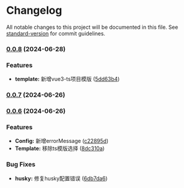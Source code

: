 # Changelog

All notable changes to this project will be documented in this file. See [standard-version](https://github.com/conventional-changelog/standard-version) for commit guidelines.

### [0.0.8](https://github.com/guizimo/said-cli/compare/v0.0.7...v0.0.8) (2024-06-28)


### Features

* **template:** 新增vue3-ts项目模版 ([5dd63b4](https://github.com/guizimo/said-cli/commit/5dd63b467257a518dabd4c7b174af013a0b9e3e4))

### [0.0.7](https://github.com/guizimo/said-cli/compare/v0.0.6...v0.0.7) (2024-06-26)

### [0.0.6](https://github.com/guizimo/said-cli/compare/v0.0.5...v0.0.6) (2024-06-26)


### Features

* **Config:** 新增errorMessage ([c22895d](https://github.com/guizimo/said-cli/commit/c22895d0c5302109d0ee39a1bd0b74f8707fb87a))
* **Template:** 移除ts模版选择 ([8dc310a](https://github.com/guizimo/said-cli/commit/8dc310a06a2d753acad0b505d70a8d82887fcbe9))


### Bug Fixes

* **husky:** 修复husky配置错误 ([6db7da6](https://github.com/guizimo/said-cli/commit/6db7da6d2863af7e6965ed90c272981bdb591f37))
